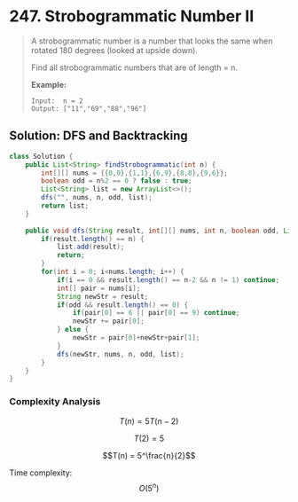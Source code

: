 # 247. Strobogrammatic Number II

> A strobogrammatic number is a number that looks the same when rotated 180 degrees \(looked at upside down\).
>
> Find all strobogrammatic numbers that are of length = n.
>
> **Example:**
>
> ```text
> Input:  n = 2
> Output: ["11","69","88","96"]
> ```

## Solution: DFS and Backtracking

```java
class Solution {
    public List<String> findStrobogrammatic(int n) {
        int[][] nums = {{0,0},{1,1},{6,9},{8,8},{9,6}};
        boolean odd = n%2 == 0 ? false : true;
        List<String> list = new ArrayList<>();
        dfs("", nums, n, odd, list);
        return list;
    }
    
    public void dfs(String result, int[][] nums, int n, boolean odd, List<String> list) {
        if(result.length() == n) {
            list.add(result);
            return;
        }
        for(int i = 0; i<nums.length; i++) {
            if(i == 0 && result.length() == n-2 && n != 1) continue;
            int[] pair = nums[i];
            String newStr = result;
            if(odd && result.length() == 0) {
                if(pair[0] == 6 || pair[0] == 9) continue;
                newStr += pair[0];
            } else {
                newStr = pair[0]+newStr+pair[1];
            }
            dfs(newStr, nums, n, odd, list);
        }
    }
}
```

### Complexity Analysis

$$T(n) = 5T(n-2)$$ 

$$T(2) = 5$$ 

$$T(n) = 5^\frac{n}{2}$$ 

Time complexity: $$O(5^n)$$ 

